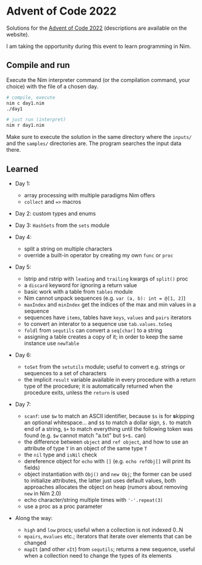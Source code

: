 # Advent of Code 2022

Solutions for the [Advent of Code 2022](https://adventofcode.com/2022)
(descriptions are available on the website).

I am taking the opportunity during this event to learn programming in Nim.


## Compile and run

Execute the Nim interpreter command (or the compilation command, your choice)
with the file of a chosen day.

```bash
# compile, execute
nim c day1.nim
./day1

# just run (interpret)
nim r day1.nim
```

Make sure to execute the solution in the same directory where the `inputs/`
and the `samples/` directories are. The program searches the input data there.


## Learned

- Day 1:
  - array processing with multiple paradigms Nim offers
  - `collect` and `=>` macros
- Day 2: custom types and enums
- Day 3: `HashSets` from the `sets` module
- Day 4:
  - split a string on multiple characters
  - override a built-in operator by creating my own `func` or `proc`
- Day 5:
  - lstrip and rstrip with `leading` and `trailing` kwargs of `split()` proc
  - a `discard` keyword for ignoring a return value
  - basic work with a table from `tables` module
  - Nim cannot unpack sequences (e.g. `var (a, b): int = @[1, 2]`)
  - `maxIndex` and `minIndex` get the indices of the max and min values in a sequence
  - sequences have `items`, tables have `keys`, `values` and `pairs` iterators
  - to convert an interator to a sequence use `tab.values.toSeq`
  - `foldl` from `sequtils` can convert a `seq[char]` to a string
  - assigning a table creates a copy of it; in order to keep the same instance
    use `newTable`
- Day 6:
  - `toSet` from the `setutils` module; useful to convert e.g. strings or 
    sequences to a set of characters
  - the implicit `result` variable available in every procedure with a return
    type of the procedure; it is automatically returned when the procedure exits,
    unless the `return` is used
- Day 7:
  - `scanf`: use `$w` to match an ASCII identifier, because `$s` is for
    **s**kipping an optional whitespace... and `$$` to match a dollar sign, 
    `$.` to match end of a string, `$+` to match everything until the following
    token was found (e.g. `$w` cannot match "a.txt" but `$+$.` can)
  - the difference between `object` and `ref object`, and how to use an attribute
    of type `T` in an object of the same type `T`
  - the `nil` type and `isNil` check
  - dereference object for `echo` with `[]` (e.g. `echo refObj[]` will print its fields)
  - object instantiation with `Obj()` and `new Obj`; the former can be used to
    initialize attributes, the latter just uses default values, both approaches
    allocates the object on heap (rumors about removing `new` in Nim 2.0)
  - echo character/string multiple times with `'-'.repeat(3)`
  - use a proc as a proc parameter


- Along the way:
  - `high` and `low` procs; useful when a collection is not indexed 0..N
  - `mpairs`, `mvalues` etc.; iterators that iterate over elements that
    can be changed
  - `mapIt` (and other `xIt`) from `sequtils`; returns a new sequence, useful
    when a collection need to change the types of its elements
   